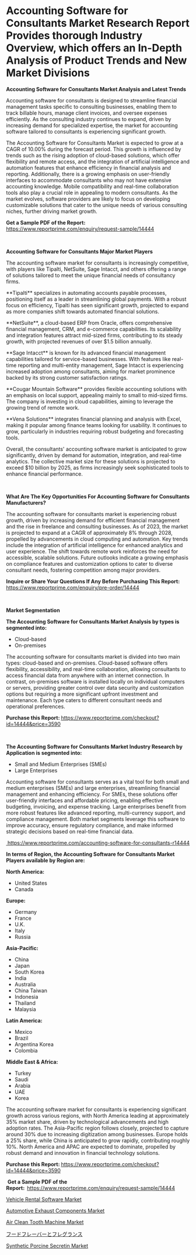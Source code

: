 <p><h1>Accounting Software for Consultants Market Research Report Provides thorough Industry Overview, which offers an In-Depth Analysis of Product Trends and New Market Divisions</h1></p><p><strong>Accounting Software for Consultants Market Analysis and Latest Trends</strong></p>
<p><p>Accounting software for consultants is designed to streamline financial management tasks specific to consulting businesses, enabling them to track billable hours, manage client invoices, and oversee expenses efficiently. As the consulting industry continues to expand, driven by increasing demand for specialized expertise, the market for accounting software tailored to consultants is experiencing significant growth. </p><p>The Accounting Software for Consultants Market is expected to grow at a CAGR of 10.00% during the forecast period. This growth is influenced by trends such as the rising adoption of cloud-based solutions, which offer flexibility and remote access, and the integration of artificial intelligence and automation features that enhance efficiency in financial analysis and reporting. Additionally, there is a growing emphasis on user-friendly interfaces to accommodate consultants who may not have extensive accounting knowledge. Mobile compatibility and real-time collaboration tools also play a crucial role in appealing to modern consultants. As the market evolves, software providers are likely to focus on developing customizable solutions that cater to the unique needs of various consulting niches, further driving market growth.</p></p>
<p><strong>Get a Sample PDF of the Report:&nbsp;</strong> <a href="https://www.reportprime.com/enquiry/request-sample/14444">https://www.reportprime.com/enquiry/request-sample/14444</a></p>
<p>&nbsp;</p>
<p><strong>Accounting Software for Consultants Major Market Players</strong></p>
<p><p>The accounting software market for consultants is increasingly competitive, with players like Tipalti, NetSuite, Sage Intacct, and others offering a range of solutions tailored to meet the unique financial needs of consultancy firms.</p><p>**Tipalti** specializes in automating accounts payable processes, positioning itself as a leader in streamlining global payments. With a robust focus on efficiency, Tipalti has seen significant growth, projected to expand as more companies shift towards automated financial solutions.</p><p>**NetSuite**, a cloud-based ERP from Oracle, offers comprehensive financial management, CRM, and e-commerce capabilities. Its scalability and integration features attract mid-sized firms, contributing to its steady growth, with projected revenues of over $1.5 billion annually. </p><p>**Sage Intacct** is known for its advanced financial management capabilities tailored for service-based businesses. With features like real-time reporting and multi-entity management, Sage Intacct is experiencing increased adoption among consultants, aiming for market prominence backed by its strong customer satisfaction ratings.</p><p>**Cougar Mountain Software** provides flexible accounting solutions with an emphasis on local support, appealing mainly to small to mid-sized firms. The company is investing in cloud capabilities, aiming to leverage the growing trend of remote work.</p><p>**Vena Solutions** integrates financial planning and analysis with Excel, making it popular among finance teams looking for usability. It continues to grow, particularly in industries requiring robust budgeting and forecasting tools. </p><p>Overall, the consultants' accounting software market is anticipated to grow significantly, driven by demand for automation, integration, and real-time analytics. The collective market size for these solutions is projected to exceed $10 billion by 2025, as firms increasingly seek sophisticated tools to enhance financial performance.</p></p>
<p>&nbsp;</p>
<p><strong>What Are The Key Opportunities For Accounting Software for Consultants Manufacturers?</strong></p>
<p><p>The accounting software for consultants market is experiencing robust growth, driven by increasing demand for efficient financial management and the rise in freelance and consulting businesses. As of 2023, the market is projected to expand at a CAGR of approximately 8% through 2028, propelled by advancements in cloud computing and automation. Key trends include the integration of artificial intelligence for enhanced analytics and user experience. The shift towards remote work reinforces the need for accessible, scalable solutions. Future outlooks indicate a growing emphasis on compliance features and customization options to cater to diverse consultant needs, fostering competition among major providers.</p></p>
<p><strong>Inquire or Share Your Questions If Any Before Purchasing This Report:</strong> <a href="https://www.reportprime.com/enquiry/pre-order/14444">https://www.reportprime.com/enquiry/pre-order/14444</a></p>
<p>&nbsp;</p>
<p><strong>Market Segmentation</strong></p>
<p><strong>The Accounting Software for Consultants Market Analysis by types is segmented into:</strong></p>
<p><ul><li>Cloud-based</li><li>On-premises</li></ul></p>
<p><p>The accounting software for consultants market is divided into two main types: cloud-based and on-premises. Cloud-based software offers flexibility, accessibility, and real-time collaboration, allowing consultants to access financial data from anywhere with an internet connection. In contrast, on-premises software is installed locally on individual computers or servers, providing greater control over data security and customization options but requiring a more significant upfront investment and maintenance. Each type caters to different consultant needs and operational preferences.</p></p>
<p><strong>Purchase this Report:&nbsp;</strong><a href="https://www.reportprime.com/checkout?id=14444&price=3590">https://www.reportprime.com/checkout?id=14444&price=3590</a></p>
<p>&nbsp;</p>
<p><strong>The Accounting Software for Consultants Market Industry Research by Application is segmented into:</strong></p>
<p><ul><li>Small and Medium Enterprises (SMEs)</li><li>Large Enterprises</li></ul></p>
<p><p>Accounting software for consultants serves as a vital tool for both small and medium enterprises (SMEs) and large enterprises, streamlining financial management and enhancing efficiency. For SMEs, these solutions offer user-friendly interfaces and affordable pricing, enabling effective budgeting, invoicing, and expense tracking. Large enterprises benefit from more robust features like advanced reporting, multi-currency support, and compliance management. Both market segments leverage this software to improve accuracy, ensure regulatory compliance, and make informed strategic decisions based on real-time financial data.</p></p>
<p><a href="https://www.reportprime.com/accounting-software-for-consultants-r14444">&nbsp;https://www.reportprime.com/accounting-software-for-consultants-r14444</a></p>
<p><strong>In terms of Region, the Accounting Software for Consultants Market Players available by Region are:</strong></p>
<p>
    <p> <strong> North America: </strong>
        <ul>
            <li>United States</li>
            <li>Canada</li>
        </ul>
        </p> 
    <p> <strong> Europe: </strong>
        <ul>
            <li>Germany</li>
            <li>France</li>
            <li>U.K.</li>
            <li>Italy</li>
            <li>Russia</li>
        </ul>
        </p> 
    <p> <strong> Asia-Pacific: </strong>
        <ul>
            <li>China</li>
            <li>Japan</li>
            <li>South Korea</li>
            <li>India</li>
            <li>Australia</li>
            <li>China Taiwan</li>
            <li>Indonesia</li>
            <li>Thailand</li>
            <li>Malaysia</li>
        </ul>
        </p> 
    <p> <strong> Latin America: </strong>
        <ul>
            <li>Mexico</li>
            <li>Brazil</li>
            <li>Argentina Korea</li>
            <li>Colombia</li>
        </ul>
        </p> 
    <p> <strong> Middle East & Africa: </strong>
        <ul>
            <li>Turkey</li>
            <li>Saudi</li>
            <li>Arabia</li>
            <li>UAE</li>
            <li>Korea</li>
        </ul>
    </p>
    </p>
<p><p>The accounting software market for consultants is experiencing significant growth across various regions, with North America leading at approximately 35% market share, driven by technological advancements and high adoption rates. The Asia-Pacific region follows closely, projected to capture around 30% due to increasing digitization among businesses. Europe holds a 25% share, while China is anticipated to grow rapidly, contributing roughly 10%. North America and APAC are expected to dominate, propelled by robust demand and innovation in financial technology solutions.</p></p>
<p><strong>Purchase this Report: </strong><a href="https://www.reportprime.com/checkout?id=14444&price=3590">https://www.reportprime.com/checkout?id=14444&price=3590</a></p>
<p>&nbsp;<strong>Get a Sample PDF of the Report:&nbsp;&nbsp;</strong><a href="https://www.reportprime.com/enquiry/request-sample/14444">https://www.reportprime.com/enquiry/request-sample/14444</a></p>
<p><strong></strong></p>
<p><p><a href="https://github.com/PeterParrish5/Market-Research-Report-List-6/blob/main/vehicle-rental-software-market.md">Vehicle Rental Software Market</a></p><p><a href="https://medium.com/@lamm8276/future-insights-into-the-automotive-exhaust-components-market-trends-and-regional-analysis-for-the-c6e5f126fad7">Automotive Exhaust Components Market</a></p><p><a href="https://issuu.com/reportprime-2/docs/air-clean-tooth-machine-market-size_860483f9f294ed">Air Clean Tooth Machine Market</a></p><p><a href="https://medium.com/@fsde4w/food-flavors-and-fragrances-market-%E3%81%AF-%E3%82%B3%E3%82%B9%E3%83%88%E7%AE%A1%E7%90%86%E3%81%A8%E5%8A%B9%E7%8E%87%E5%90%91%E4%B8%8A%E3%82%92%E5%84%AA%E5%85%88%E3%81%97%E3%81%BE%E3%81%99-%E3%81%95%E3%82%89%E3%81%AB-%E5%A0%B1%E5%91%8A%E6%9B%B8%E3%81%AF%E5%B8%82%E5%A0%B4%E3%81%AE%E9%9C%80%E8%A6%81%E9%9D%A2%E3%81%A8%E4%BE%9B%E7%B5%A6%E9%9D%A2%E3%81%AE%E4%B8%A1%E6%96%B9%E3%82%92%E3%82%AB%E3%83%90%E3%83%BC%E3%81%97%E3%81%A6%E3%81%84%E3%81%BE%E3%81%99-food-d0b64ebca394">フードフレーバーとフレグランス</a></p><p><a href="https://issuu.com/reportprime-2/docs/synthetic-porcine-secretin-market-s_5f760817c62e2c">Synthetic Porcine Secretin Market</a></p></p>